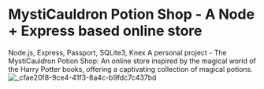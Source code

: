 # MystiCauldron Potion Shop - A Node + Express based online store
Node.js, Express, Passport, SQLite3, Knex
A personal project - The MystiCauldron Potion Shop: An online store inspired by the magical world of
the Harry Potter books, offering a captivating collection of magical potions.
![_cfae20f8-9ce4-41f3-8a4c-b9fdc7c437bd](https://github.com/MichaelShults/MystiCauldron-Potion-Shop/assets/71825621/3e6e153a-aa08-4459-8bb9-7f701abe419b)
